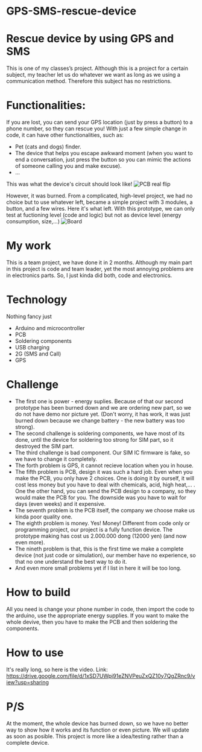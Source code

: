 # GPS-SMS-rescue-device

# Rescue device by using GPS and SMS

This is one of my classes’s project. Although this is a project for a certain subject, my teacher let us do whatever we want as long as we using a communication method. Therefore this subject has no restrictions.
# Functionalities: 
If you are lost, you can send your GPS location (just by press a button) to a phone number, so they can rescue you!
With just a few simple change in code, it can have other functionalities, such as:
- Pet (cats and dogs) finder.
- The device that helps you escape awkward moment (when you want to end a conversation, just press the button so you can mimic the actions of someone calling you and make excuse).
- ...


This was what the device's circuit should look like!
![PCB real flip](https://github.com/L1uv1a/GPS-SMS-rescue-device/assets/132589125/4035cf09-5ab0-4aac-8a18-fb554da0d8e6)

However, it was burned. From a complicated, high-level project, we had no choice but to use whatever left, became a simple project with 3 modules, a button, and a few wires.
Here it's what left. With this prototype, we can only test at fuctioning level (code and logic) but not as device level (energy consumption, size,...)
![Board](https://github.com/L1uv1a/GPS-SMS-rescue-device/assets/132589125/d5722c64-9fde-47c9-ac74-ce0798fd5b08)

# My work
This is a team project, we have done it in 2 months.
Although my main part in this project is code and team leader, yet the most annoying problems are in electronics parts. So, I just kinda did both, code and electronics.

 
# Technology
Nothing fancy just
- Arduino and microcontroller
- PCB
- Soldering components
- USB charging
- 2G (SMS and Call)
- GPS

# Challenge
- The first one is power - energy suplies. Because of that our second prototype has been burned down and we are ordering new part, so we do not have demo nor picture yet. (Don't worry, it has work, it was just burned down because we change battery - the new battery was too strong).
- The second challenge is soldering components, we have most of its done, until the device for soldering too strong for SIM part, so it destroyed the SIM part.
- The third challenge is bad component. Our SIM IC firmware is fake, so we have to change it completely.
- The forth problem is GPS, it cannot recieve location when you in house.
- The fifth problem is PCB, design it was such a hard job. Even when you make the PCB, you only have 2 choices. One is doing it by ourself, it will cost less money but you have to deal with chemicals, acid, high heat,... . One the other hand, you can send the PCB design to a company, so they would make the PCB for you. The downside was you have to wait for days (even weeks) and it expensive.
- The seventh problem is the PCB itself, the company we choose make us kinda poor quality one.
- The eighth problem is money. Yes! Money! Different from code only or programming project, our project is a fully function device. The prototype making has cost us 2.000.000 dong (12000 yen) (and now even more).
- The nineth problem is that, this is the first time we make a complete device (not just code or simulation), our member have no experience, so that no one understand the best way to do it.
- And even more small problems yet if I list in here it will be too long.

# How to build
All you need is change your phone number in code, then import the code to the arduino, use the appropriate energy supplies. If you want to make the whole devive, then you have to make the PCB and then soldering the components.

# How to use
It's really long, so here is the video.
Link: https://drive.google.com/file/d/1xSD7UWpj91eZNVPeuZxQZ10y7QgZRnc9/view?usp=sharing

# P/S
At the moment, the whole device has burned down, so we have no better way to show how it works and its function or even picture. We will update as soon as posible.
This project is more like a idea/testing rather than a complete device.
